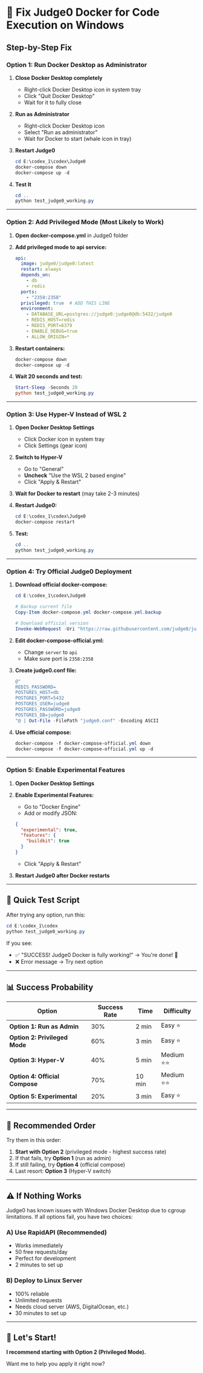 # 🔧 Fix Judge0 Docker for Code Execution on Windows

## Step-by-Step Fix

### Option 1: Run Docker Desktop as Administrator

1. **Close Docker Desktop completely**
   - Right-click Docker Desktop icon in system tray
   - Click "Quit Docker Desktop"
   - Wait for it to fully close

2. **Run as Administrator**
   - Right-click Docker Desktop icon
   - Select "Run as administrator"
   - Wait for Docker to start (whale icon in tray)

3. **Restart Judge0**
   ```powershell
   cd E:\codex_1\codex\Judge0
   docker-compose down
   docker-compose up -d
   ```

4. **Test It**
   ```powershell
   cd ..
   python test_judge0_working.py
   ```

---

### Option 2: Add Privileged Mode (Most Likely to Work)

1. **Open docker-compose.yml** in Judge0 folder

2. **Add privileged mode to api service:**
   ```yaml
   api:
     image: judge0/judge0:latest
     restart: always
     depends_on:
       - db
       - redis
     ports:
       - "2358:2358"
     privileged: true  # ADD THIS LINE
     environment:
       - DATABASE_URL=postgres://judge0:judge0@db:5432/judge0
       - REDIS_HOST=redis
       - REDIS_PORT=6379
       - ENABLE_DEBUG=true
       - ALLOW_ORIGIN=*
   ```

3. **Restart containers:**
   ```powershell
   docker-compose down
   docker-compose up -d
   ```

4. **Wait 20 seconds and test:**
   ```powershell
   Start-Sleep -Seconds 20
   python test_judge0_working.py
   ```

---

### Option 3: Use Hyper-V Instead of WSL 2

1. **Open Docker Desktop Settings**
   - Click Docker icon in system tray
   - Click Settings (gear icon)

2. **Switch to Hyper-V**
   - Go to "General"
   - **Uncheck** "Use the WSL 2 based engine"
   - Click "Apply & Restart"

3. **Wait for Docker to restart** (may take 2-3 minutes)

4. **Restart Judge0:**
   ```powershell
   cd E:\codex_1\codex\Judge0
   docker-compose restart
   ```

5. **Test:**
   ```powershell
   cd ..
   python test_judge0_working.py
   ```

---

### Option 4: Try Official Judge0 Deployment

1. **Download official docker-compose:**
   ```powershell
   cd E:\codex_1\codex\Judge0
   
   # Backup current file
   Copy-Item docker-compose.yml docker-compose.yml.backup
   
   # Download official version
   Invoke-WebRequest -Uri "https://raw.githubusercontent.com/judge0/judge0/master/docker-compose.yml" -OutFile "docker-compose-official.yml"
   ```

2. **Edit docker-compose-official.yml:**
   - Change `server` to `api` 
   - Make sure port is `2358:2358`

3. **Create judge0.conf file:**
   ```powershell
   @"
   REDIS_PASSWORD=
   POSTGRES_HOST=db
   POSTGRES_PORT=5432
   POSTGRES_USER=judge0
   POSTGRES_PASSWORD=judge0
   POSTGRES_DB=judge0
   "@ | Out-File -FilePath "judge0.conf" -Encoding ASCII
   ```

4. **Use official compose:**
   ```powershell
   docker-compose -f docker-compose-official.yml down
   docker-compose -f docker-compose-official.yml up -d
   ```

---

### Option 5: Enable Experimental Features

1. **Open Docker Desktop Settings**

2. **Enable Experimental Features:**
   - Go to "Docker Engine"
   - Add or modify JSON:
   ```json
   {
     "experimental": true,
     "features": {
       "buildkit": true
     }
   }
   ```
   - Click "Apply & Restart"

3. **Restart Judge0 after Docker restarts**

---

## 🧪 Quick Test Script

After trying any option, run this:

```powershell
cd E:\codex_1\codex
python test_judge0_working.py
```

If you see:
- ✅ "SUCCESS! Judge0 Docker is fully working!" → You're done! 🎉
- ❌ Error message → Try next option

---

## 📊 Success Probability

| Option | Success Rate | Time | Difficulty |
|--------|--------------|------|------------|
| **Option 1: Run as Admin** | 30% | 2 min | Easy ⭐ |
| **Option 2: Privileged Mode** | 60% | 3 min | Easy ⭐ |
| **Option 3: Hyper-V** | 40% | 5 min | Medium ⭐⭐ |
| **Option 4: Official Compose** | 70% | 10 min | Medium ⭐⭐ |
| **Option 5: Experimental** | 20% | 3 min | Easy ⭐ |

---

## 🎯 Recommended Order

Try them in this order:

1. **Start with Option 2** (privileged mode - highest success rate)
2. If that fails, try **Option 1** (run as admin)
3. If still failing, try **Option 4** (official compose)
4. Last resort: **Option 3** (Hyper-V switch)

---

## ⚠️ If Nothing Works

Judge0 has known issues with Windows Docker Desktop due to cgroup limitations. If all options fail, you have two choices:

### A) Use RapidAPI (Recommended)
- Works immediately
- 50 free requests/day
- Perfect for development
- 2 minutes to set up

### B) Deploy to Linux Server
- 100% reliable
- Unlimited requests
- Needs cloud server (AWS, DigitalOcean, etc.)
- 30 minutes to set up

---

## 🚀 Let's Start!

**I recommend starting with Option 2 (Privileged Mode).**

Want me to help you apply it right now?
